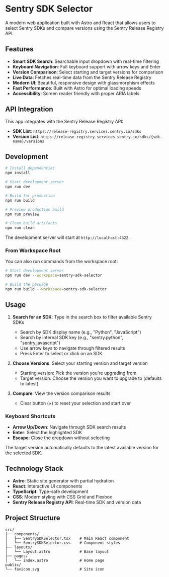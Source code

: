 # Sentry SDK Selector

A modern web application built with Astro and React that allows users to select Sentry SDKs and compare versions using
the Sentry Release Registry API.

## Features

- **Smart SDK Search**: Searchable input dropdown with real-time filtering
- **Keyboard Navigation**: Full keyboard support with arrow keys and Enter
- **Version Comparison**: Select starting and target versions for comparison
- **Live Data**: Fetches real-time data from the Sentry Release Registry
- **Modern UI**: Beautiful, responsive design with glassmorphism effects
- **Fast Performance**: Built with Astro for optimal loading speeds
- **Accessibility**: Screen reader friendly with proper ARIA labels

## API Integration

This app integrates with the Sentry Release Registry API:

- **SDK List**: `https://release-registry.services.sentry.io/sdks`
- **Version List**: `https://release-registry.services.sentry.io/sdks/{sdk-name}/versions`

## Development

```bash
# Install dependencies
npm install

# Start development server
npm run dev

# Build for production
npm run build

# Preview production build
npm run preview

# Clean build artifacts
npm run clean
```

The development server will start at `http://localhost:4322`.

### From Workspace Root

You can also run commands from the workspace root:

```bash
# Start development server
npm run dev --workspace=sentry-sdk-selector

# Build the package
npm run build --workspace=sentry-sdk-selector
```

## Usage

1. **Search for an SDK**: Type in the search box to filter available Sentry SDKs
   - Search by SDK display name (e.g., "Python", "JavaScript")
   - Search by internal SDK key (e.g., "sentry.python", "sentry.javascript")
   - Use arrow keys to navigate through filtered results
   - Press Enter to select or click on an SDK

2. **Choose Versions**: Select your starting version and target version
   - Starting version: Pick the version you're upgrading from
   - Target version: Choose the version you want to upgrade to (defaults to latest)

3. **Compare**: View the version comparison results
   - Clear button (×) to reset your selection and start over

### Keyboard Shortcuts

- **Arrow Up/Down**: Navigate through SDK search results
- **Enter**: Select the highlighted SDK
- **Escape**: Close the dropdown without selecting

The target version automatically defaults to the latest available version for the selected SDK.

## Technology Stack

- **Astro**: Static site generator with partial hydration
- **React**: Interactive UI components
- **TypeScript**: Type-safe development
- **CSS**: Modern styling with CSS Grid and Flexbox
- **Sentry Release Registry API**: Real-time SDK and version data

## Project Structure

```
src/
├── components/
│   ├── SentrySDKSelector.tsx    # Main React component
│   └── SentrySDKSelector.css    # Component styles
├── layouts/
│   └── Layout.astro             # Base layout
├── pages/
│   └── index.astro              # Home page
public/
└── favicon.svg                  # Site icon
```
